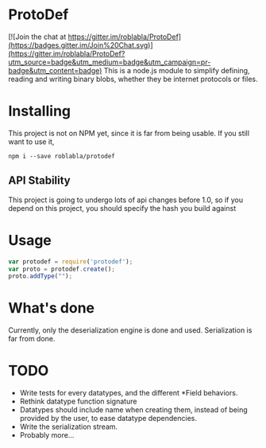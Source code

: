 ProtoDef
=========

[![Join the chat at https://gitter.im/roblabla/ProtoDef](https://badges.gitter.im/Join%20Chat.svg)](https://gitter.im/roblabla/ProtoDef?utm_source=badge&utm_medium=badge&utm_campaign=pr-badge&utm_content=badge)
This is a node.js module to simplify defining, reading and writing binary blobs,
whether they be internet protocols or files.

Installing
==========
This project is not on NPM yet, since it is far from being usable. If you still
want to use it,

```
npm i --save roblabla/protodef
```

## API Stability
This project is going to undergo lots of api changes before 1.0, so if you
depend on this project, you should specify the hash you build against

Usage
=====
```javascript
var protodef = require('protodef');
var proto = protodef.create();
proto.addType("");
```

What's done
===========
Currently, only the deserialization engine is done and used. Serialization is
far from done.

TODO
====
- Write tests for every datatypes, and the different \*Field behaviors.
- Rethink datatype function signature
- Datatypes should include name when creating them, instead of being provided
by the user, to ease datatype dependencies.
- Write the serialization stream.
- Probably more...
